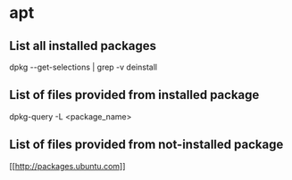 # apt

## List all installed packages

  dpkg --get-selections | grep -v deinstall
  
## List of files provided from installed package

  dpkg-query -L <package_name>
  
## List of files provided from not-installed package

  [[http://packages.ubuntu.com]]